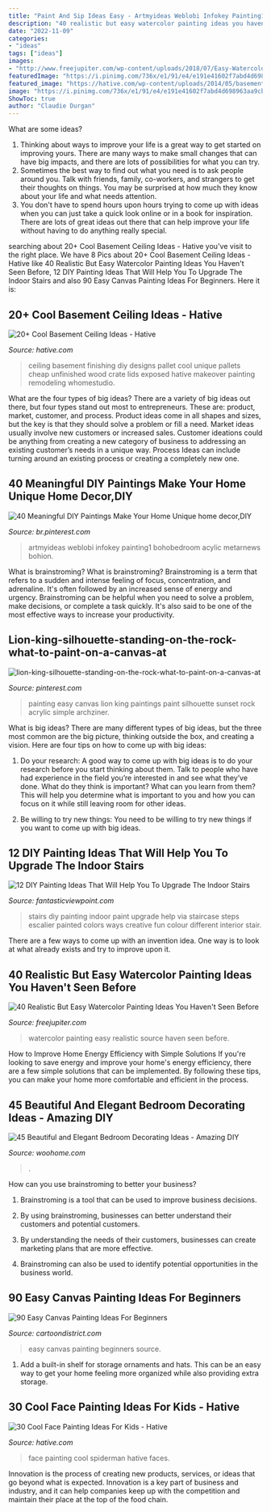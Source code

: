 ```yaml
---
title: "Paint And Sip Ideas Easy - Artmyideas Weblobi Infokey Painting1 Bohobedroom Acylic Metarnews Bohion"
description: "40 realistic but easy watercolor painting ideas you haven&#039;t seen before"
date: "2022-11-09"
categories:
- "ideas"
tags: ["ideas"]
images:
- "http://www.freejupiter.com/wp-content/uploads/2018/07/Easy-Watercolor-Painting-Ideas-16.jpg"
featuredImage: "https://i.pinimg.com/736x/e1/91/e4/e191e41602f7abd4d698963aa9cbfc76.jpg"
featured_image: "https://hative.com/wp-content/uploads/2014/05/basement-ceiling-ideas/8-basement-ceiling-old-pallet-crate-lids.jpg"
image: "https://i.pinimg.com/736x/e1/91/e4/e191e41602f7abd4d698963aa9cbfc76.jpg"
ShowToc: true
author: "Claudie Durgan"
---
```



What are some ideas?
1. Thinking about ways to improve your life is a great way to get started on improving yours. There are many ways to make small changes that can have big impacts, and there are lots of possibilities for what you can try.
2. Sometimes the best way to find out what you need is to ask people around you. Talk with friends, family, co-workers, and strangers to get their thoughts on things. You may be surprised at how much they know about your life and what needs attention.
3. You don't have to spend hours upon hours trying to come up with ideas when you can just take a quick look online or in a book for inspiration. There are lots of great ideas out there that can help improve your life without having to do anything really special.

	

		
searching about 20+ Cool Basement Ceiling Ideas - Hative you've visit to the right place. We have 8 Pics about 20+ Cool Basement Ceiling Ideas - Hative like 40 Realistic But Easy Watercolor Painting Ideas You Haven&#039;t Seen Before, 12 DIY Painting Ideas That Will Help You To Upgrade The Indoor Stairs and also 90 Easy Canvas Painting Ideas For Beginners. Here it is:
		
    
## 20+ Cool Basement Ceiling Ideas - Hative

<img loading=lazy src="https://hative.com/wp-content/uploads/2014/05/basement-ceiling-ideas/8-basement-ceiling-old-pallet-crate-lids.jpg" onerror="this.onerror=null;this.src='https://tse3.mm.bing.net/th?id=OIP._k03zU26J4I17ADyjXtqvwHaJ4&amp;pid=15.1';" alt="20+ Cool Basement Ceiling Ideas - Hative">

_Source: hative.com_

>ceiling basement finishing diy designs pallet cool unique pallets cheap unfinished wood crate lids exposed hative makeover painting remodeling whomestudio. 

	

What are the four types of big ideas?
There are a variety of big ideas out there, but four types stand out most to entrepreneurs. These are: product, market, customer, and process. Product ideas come in all shapes and sizes, but the key is that they should solve a problem or fill a need. Market ideas usually involve new customers or increased sales. Customer ideations could be anything from creating a new category of business to addressing an existing customer’s needs in a unique way. Process Ideas can include turning around an existing process or creating a completely new one.

    
## 40 Meaningful DIY Paintings Make Your Home Unique Home Decor,DIY

<img loading=lazy src="https://i.pinimg.com/736x/e1/91/e4/e191e41602f7abd4d698963aa9cbfc76.jpg" onerror="this.onerror=null;this.src='https://tse3.mm.bing.net/th?id=OIP.ZZ1tUSJHrv8v2jTj25cfSAHaJ4&amp;pid=15.1';" alt="40 Meaningful DIY Paintings Make Your Home Unique home decor,DIY">

_Source: br.pinterest.com_

>artmyideas weblobi infokey painting1 bohobedroom acylic metarnews bohion. 

	

What is brainstroming?
What is brainstroming? Brainstroming is a term that refers to a sudden and intense feeling of focus, concentration, and adrenaline. It's often followed by an increased sense of energy and urgency. Brainstroming can be helpful when you need to solve a problem, make decisions, or complete a task quickly. It's also said to be one of the most effective ways to increase your productivity.

    
## Lion-king-silhouette-standing-on-the-rock-what-to-paint-on-a-canvas-at

<img loading=lazy src="https://i.pinimg.com/736x/c3/e3/65/c3e3653e6eb942ebe55199c8d0bed1dd.jpg" onerror="this.onerror=null;this.src='https://tse4.mm.bing.net/th?id=OIP.JRkN8rZuz_aEg9mv3ihh4QHaJ7&amp;pid=15.1';" alt="lion-king-silhouette-standing-on-the-rock-what-to-paint-on-a-canvas-at">

_Source: pinterest.com_

>painting easy canvas lion king paintings paint silhouette sunset rock acrylic simple archziner. 

	

What is big ideas?
There are many different types of big ideas, but the three most common are the big picture, thinking outside the box, and creating a vision. Here are four tips on how to come up with big ideas:
1. Do your research: A good way to come up with big ideas is to do your research before you start thinking about them. Talk to people who have had experience in the field you’re interested in and see what they’ve done. What do they think is important? What can you learn from them? This will help you determine what is important to you and how you can focus on it while still leaving room for other ideas.

2. Be willing to try new things: You need to be willing to try new things if you want to come up with big ideas.

    
## 12 DIY Painting Ideas That Will Help You To Upgrade The Indoor Stairs

<img loading=lazy src="http://www.fantasticviewpoint.com/wp-content/uploads/2016/08/99b526382081e67c1a9f8f9829dc5837-kopie-634x951.jpg" onerror="this.onerror=null;this.src='https://tse4.mm.bing.net/th?id=OIP.hIyTq0wH-IrO-WrFPzbQVAHaLH&amp;pid=15.1';" alt="12 DIY Painting Ideas That Will Help You To Upgrade The Indoor Stairs">

_Source: fantasticviewpoint.com_

>stairs diy painting indoor paint upgrade help via staircase steps escalier painted colors ways creative fun colour different interior stair. 

	

There are a few ways to come up with an invention idea.  One way is to look at what already exists and try to improve upon it.

    
## 40 Realistic But Easy Watercolor Painting Ideas You Haven&#039;t Seen Before

<img loading=lazy src="http://www.freejupiter.com/wp-content/uploads/2018/07/Easy-Watercolor-Painting-Ideas-16.jpg" onerror="this.onerror=null;this.src='https://tse3.mm.bing.net/th?id=OIP.kfqEHDHODSToNuqvPwKrBwHaNC&amp;pid=15.1';" alt="40 Realistic But Easy Watercolor Painting Ideas You Haven&#039;t Seen Before">

_Source: freejupiter.com_

>watercolor painting easy realistic source haven seen before. 

	

How to Improve Home Energy Efficiency with Simple Solutions
If you're looking to save energy and improve your home's energy efficiency, there are a few simple solutions that can be implemented. By following these tips, you can make your home more comfortable and efficient in the process.

    
## 45 Beautiful And Elegant Bedroom Decorating Ideas - Amazing DIY

<img loading=lazy src="https://www.woohome.com/wp-content/uploads/2013/12/Ideas-of-how-to-design-bedroom-12.jpg" onerror="this.onerror=null;this.src='https://tse2.mm.bing.net/th?id=OIP.idP1wIdohssC1m_RXXMkhQHaLH&amp;pid=15.1';" alt="45 Beautiful and Elegant Bedroom Decorating Ideas - Amazing DIY">

_Source: woohome.com_

>. 

	

How can you use brainstroming to better your business?
1. Brainstroming is a tool that can be used to improve business decisions.
2. By using brainstroming, businesses can better understand their customers and potential customers.

3. By understanding the needs of their customers, businesses can create marketing plans that are more effective.

4. Brainstroming can also be used to identify potential opportunities in the business world.

    
## 90 Easy Canvas Painting Ideas For Beginners

<img loading=lazy src="http://www.cartoondistrict.com/wp-content/uploads/2017/06/Easy-Canvas-Painting-Ideas-For-Beginners21-1.jpg" onerror="this.onerror=null;this.src='https://tse4.mm.bing.net/th?id=OIP.4OkhfQN4teidQ5dAVEC1JwHaJ4&amp;pid=15.1';" alt="90 Easy Canvas Painting Ideas For Beginners">

_Source: cartoondistrict.com_

>easy canvas painting beginners source. 

	

1. Add a built-in shelf for storage ornaments and hats. This can be an easy way to get your home feeling more organized while also providing extra storage.

    
## 30 Cool Face Painting Ideas For Kids - Hative

<img loading=lazy src="https://hative.com/wp-content/uploads/2014/10/face-painting-ideas-for-kids/20-spiderman.jpg" onerror="this.onerror=null;this.src='https://tse3.mm.bing.net/th?id=OIP.pBAYnvjJaB5QzY49PwPMOAHaJ4&amp;pid=15.1';" alt="30 Cool Face Painting Ideas For Kids - Hative">

_Source: hative.com_

>face painting cool spiderman hative faces. 

	

Innovation is the process of creating new products, services, or ideas that go beyond what is expected. Innovation is a key part of business and industry, and it can help companies keep up with the competition and maintain their place at the top of the food chain.


